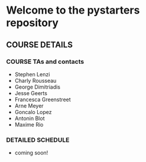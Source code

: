 Welcome to the pystarters repository
====================================

COURSE DETAILS
--------------

### COURSE TAs and contacts
- Stephen Lenzi
- Charly Rousseau 
- George Dimitriadis
- Jesse Geerts
- Francesca Greenstreet
- Arne Meyer
- Goncalo Lopez
- Antonin Blot
- Maxime Rio

### DETAILED SCHEDULE

- coming soon!

